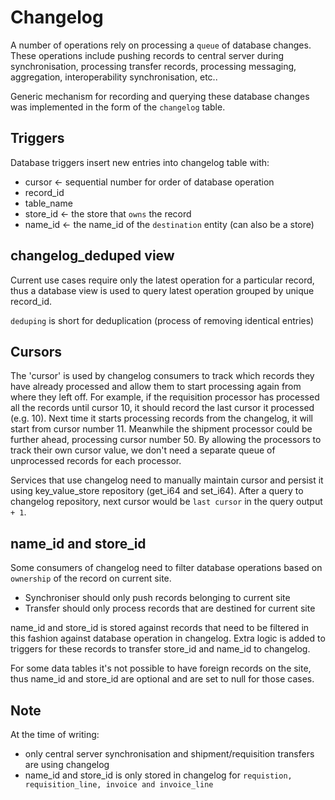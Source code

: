# Changelog

A number of operations rely on processing a `queue` of database changes.
These operations include pushing records to central server during synchronisation, processing transfer records, processing messaging, aggregation, interoperability synchronisation, etc.. 

Generic mechanism for recording and querying these database changes was implemented in the form of the `changelog` table.

## Triggers

Database triggers insert new entries into changelog table with:

* cursor <- sequential number for order of database operation
* record_id 
* table_name
* store_id <- the store that `owns` the record
* name_id <- the name_id of the `destination` entity (can also be a store)

## changelog_deduped view

Current use cases require only the latest operation for a particular record, thus a database view is used to query latest operation grouped by unique record_id.

`deduping` is short for deduplication (process of removing identical entries)

## Cursors

The 'cursor' is used by changelog consumers to track which records they have already processed and allow them to start processing again from where they left off.
For example, if the requisition processor has processed all the records until cursor 10, it should record the last cursor it processed (e.g. 10). Next time it starts processing records from the changelog, it will start from cursor number 11. 
Meanwhile the shipment processor could be further ahead, processing cursor number 50. By allowing the processors to track their own cursor value, we don't need a separate queue of unprocessed records for each processor.

Services that use changelog need to manually maintain cursor and persist it using key_value_store repository (get_i64 and set_i64). After a query to changelog repository, next cursor would be `last cursor` in the query output `+ 1`.

## name_id and store_id

Some consumers of changelog need to filter database operations based on `ownership` of the record on current site. 
* Synchroniser should only push records belonging to current site
* Transfer should only process records that are destined for current site

name_id and store_id is stored against records that need to be filtered in this fashion against database operation in changelog. Extra logic is added to triggers for these records to transfer store_id and name_id to changelog.

For some data tables it's not possible to have foreign records on the site, thus name_id and store_id are optional and are set to null for those cases.

## Note

At the time of writing:
* only central server synchronisation and shipment/requisition transfers are using changelog
* name_id and store_id is only stored in changelog for `requistion, requisition_line, invoice and invoice_line`